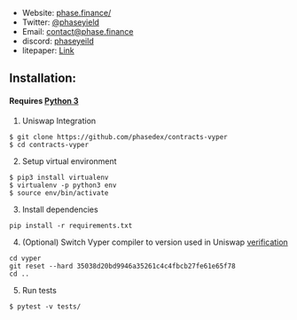 * Website: [phase.finance/](https://phase.finance/)
* Twitter: [@phaseyield](https://twitter.com/PhaseYield)
* Email: [contact@phase.finance](mailto:contact@phase.finance)
* discord: [phaseyeild](https://discord.com/invite/YEk2Eyv)
* litepaper: [Link](https://www.docdroid.net/XXzk9U7/phase-litepaper-v1-pdf)

## Installation:

#### Requires [Python 3](https://www.python.org/download/releases/3.0/)

1) Uniswap Integration
```
$ git clone https://github.com/phasedex/contracts-vyper
$ cd contracts-vyper
```

2) Setup virtual environment
```
$ pip3 install virtualenv
$ virtualenv -p python3 env
$ source env/bin/activate
```

3) Install dependencies
```
pip install -r requirements.txt
```

4) (Optional) Switch Vyper compiler to version used in Uniswap [verification](https://github.com/runtimeverification/verified-smart-contracts/tree/uniswap/uniswap)  
```
cd vyper
git reset --hard 35038d20bd9946a35261c4c4fbcb27fe61e65f78
cd ..
```

5) Run tests
```
$ pytest -v tests/
```
